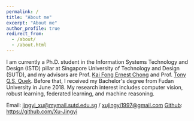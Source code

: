 ```yaml
---
permalink: /
title: "About me"
excerpt: "About me"
author_profile: true
redirect_from: 
  - /about/
  - /about.html
---
```


I am currently a Ph.D. student in the Information Systems Technology and Design (ISTD) pillar at Singapore University of Technology and Design (SUTD), and my advisors are Prof. [Kai Fong Ernest Chong](https://people.sutd.edu.sg/~ernest_chong/) and Prof. [Tony Q.S. Quek](https://people.sutd.edu.sg/~tonyquek/). Before that, I received my Bachelor's degree from Fudan University in June 2018. My research interest includes computer vision, robust learning, federated learning, and machine reasoning.

Email: jingyi_xu@mymail.sutd.edu.sg / xujingyi1997@gmail.com
[Github](https://github.com/Xu-Jingyi): https://github.com/Xu-Jingyi

